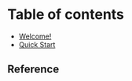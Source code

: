 # Table of contents

* [Welcome!](README.md)
* [Quick Start](developer-api.md)

## Reference

<!-- * [API Reference](reference/api-reference/README.md)
  * [Pets](reference/api-reference/pets.md)
  * [Users](reference/api-reference/users.md) -->
